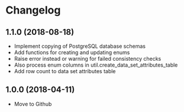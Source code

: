 # Changelog

## 1.1.0 (2018-08-18)

- Implement copying of PostgreSQL database schemas
- Add functions for creating and updating enums
- Raise error instead or warning for failed consistency checks
- Also process enum columns in util.create_data_set_attributes_table
- Add row count to data set attributes table


## 1.0.0 (2018-04-11) 

- Move to Github

